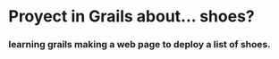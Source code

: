 # Proyect in Grails about... shoes?

### learning grails making a web page to deploy a list of shoes.

